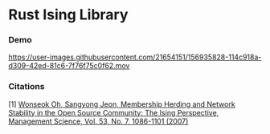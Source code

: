 # Rust Ising Library

### Demo 


https://user-images.githubusercontent.com/21654151/156935828-114c918a-d309-42ed-81c6-7f76f75c0f62.mov


### Citations

[1] [Wonseok Oh,  Sangyong Jeon, Membership Herding and Network Stability in the Open Source Community: The Ising Perspective, Management Science, Vol. 53, No. 7, 1086-1101 (2007)](https://www.jstor.org/stable/20122271)
